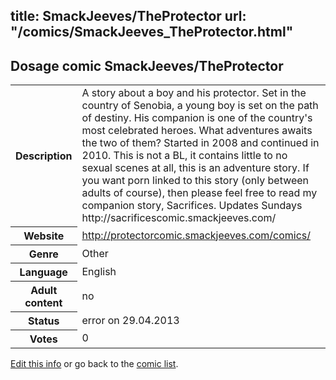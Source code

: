 title: SmackJeeves/TheProtector
url: "/comics/SmackJeeves_TheProtector.html"
---
Dosage comic SmackJeeves/TheProtector
-----------------------------------------

<p id="msg"></p>
<script type="text/javascript">
if (window.location.search === '?edit_info_mail=sent_ok') {
  var elem = document.getElementById("msg");
  elem.innerHTML = 'Edited information sucessfully sent for review, which is usually done daily. Thanks!';
  elem.className = 'ok';
}
</script>
<table class="comicinfo">
<tr>
<th>Description</th><td>A story about a boy and his protector. Set in the country of Senobia, a young boy is set on the path of destiny. His companion is one of the country's most celebrated heroes. What adventures awaits the two of them? Started in 2008 and continued in 2010. This is not a BL, it contains little to no sexual scenes at all, this is an adventure story. If you want porn linked to this story (only between adults of course), then please feel free to read my companion story, Sacrifices. Updates Sundays http://sacrificescomic.smackjeeves.com/</td>
</tr>
<tr>
<th>Website</th><td><a href="http://protectorcomic.smackjeeves.com/comics/">http://protectorcomic.smackjeeves.com/comics/</a></td>
</tr>
<tr>
<th>Genre</th><td>Other</td>
</tr>
<tr>
<th>Language</th><td>English</td>
</tr>
<tr>
<th>Adult content</th><td>no</td>
</tr>
<tr>
<th>Status</th><td>error on 29.04.2013</td>
</tr>
<tr>
<th>Votes</th><td>0</td>
</tr>
</table>

[Edit this info](SmackJeeves_TheProtector_edit.html) or go back to the [comic list](../comic-index.html).
